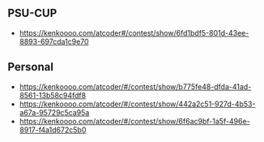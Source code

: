 

## PSU-CUP
- https://kenkoooo.com/atcoder#/contest/show/6fd1bdf5-801d-43ee-8893-697cda1c9e70

## Personal
- https://kenkoooo.com/atcoder/#/contest/show/b775fe48-dfda-41ad-8561-13b58c94fdf8
- https://kenkoooo.com/atcoder/#/contest/show/442a2c51-927d-4b53-a67a-95729c5ca95a
- https://kenkoooo.com/atcoder/#/contest/show/6f6ac9bf-1a5f-496e-8917-f4a1d672c5b0
